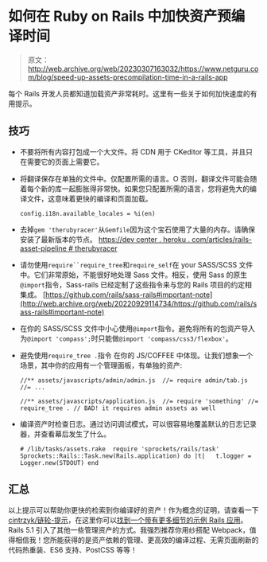 # 如何在 Ruby on Rails 中加快资产预编译时间

> 原文：<http://web.archive.org/web/20230307163032/https://www.netguru.com/blog/speed-up-assets-precompilation-time-in-a-rails-app>

 每个 Rails 开发人员都知道加载资产非常耗时。这里有一些关于如何加快速度的有用提示。

## 技巧

*   不要将所有内容打包成一个大文件。将 CDN 用于 CKeditor 等工具，并且只在需要它的页面上需要它。
*   将翻译保存在单独的文件中。仅配置所需的语言。O <g class="gr_ gr_39 gr-alert gr_gramm gr_inline_cards gr_run_anim Punctuation only-ins replaceWithoutSep" id="39" data-gr-id="39">否则，</g>翻译文件可能会随着每个新的库一起膨胀得非常快。如果您只配置所需的语言，您将避免大的编译文件，这意味着更快的编译和页面加载。

    ```
    config.i18n.available_locales = %i(en)
    ```

*   <g class="gr_ gr_47 gr-alert gr_gramm gr_inline_cards gr_run_anim Style multiReplace" id="47" data-gr-id="47">去掉</g>`gem 'therubyracer'`<g class="gr_ gr_48 gr-alert gr_gramm gr_inline_cards gr_run_anim Style multiReplace" id="48" data-gr-id="48"><g class="gr_ gr_47 gr-alert gr_gramm gr_inline_cards gr_disable_anim_appear Style multiReplace" id="47" data-gr-id="47">从</g></g>`Gemfile`<g class="gr_ gr_48 gr-alert gr_gramm gr_inline_cards gr_disable_anim_appear Style multiReplace" id="48" data-gr-id="48">因为</g>这个宝石使用了大量的内存。请确保安装了最新版本的节点。 [https://dev center . heroku . com/articles/rails-asset-pipeline # therubyracer](http://web.archive.org/web/20220929114734/https://devcenter.heroku.com/articles/rails-asset-pipeline#therubyracer)
*   请勿使用`require``require_tree`<g class="gr_ gr_51 gr-alert gr_gramm gr_inline_cards gr_run_anim Style multiReplace" id="51" data-gr-id="51"><g class="gr_ gr_50 gr-alert gr_gramm gr_inline_cards gr_run_anim Style multiReplace" id="50" data-gr-id="50">和</g></g>`require_self`<g class="gr_ gr_51 gr-alert gr_gramm gr_inline_cards gr_disable_anim_appear Style multiReplace" id="51" data-gr-id="51">在</g> your SASS/SCSS 文件中。它们非常原始，不能很好地处理 Sass 文件。相反，使用 Sass 的<g class="gr_ gr_52 gr-alert gr_gramm gr_inline_cards gr_run_anim Style multiReplace" id="52" data-gr-id="52">原生</g>`@import`<g class="gr_ gr_52 gr-alert gr_gramm gr_inline_cards gr_disable_anim_appear Style multiReplace" id="52" data-gr-id="52">指令，</g>Sass-rails 已经定制了这些指令来与您的 Rails 项目的约定相集成。 [https://github.com/rails/sass-rails#important-note](http://web.archive.org/web/20220929114734/https://github.com/rails/sass-rails#important-note) 
*   在你的 SASS/SCSS 文件<g class="gr_ gr_45 gr-alert gr_gramm gr_inline_cards gr_run_anim Style multiReplace" id="45" data-gr-id="45">中小心使用</g>`@import`<g class="gr_ gr_45 gr-alert gr_gramm gr_inline_cards gr_disable_anim_appear Style multiReplace" id="45" data-gr-id="45">指令</g>。避免将所有的包资产<g class="gr_ gr_53 gr-alert gr_gramm gr_inline_cards gr_run_anim Style multiReplace" id="53" data-gr-id="53">导入为</g>`@import 'compass';`<g class="gr_ gr_53 gr-alert gr_gramm gr_inline_cards gr_disable_anim_appear Style multiReplace" id="53" data-gr-id="53">时只能<g class="gr_ gr_54 gr-alert gr_gramm gr_inline_cards gr_run_anim Style multiReplace" id="54" data-gr-id="54">做</g></g>`@import 'compass/css3/flexbox'`<g class="gr_ gr_54 gr-alert gr_gramm gr_inline_cards gr_disable_anim_appear Style multiReplace" id="54" data-gr-id="54">。</g>
*   避免<g class="gr_ gr_35 gr-alert gr_gramm gr_inline_cards gr_run_anim Style multiReplace" id="35" data-gr-id="35">使用</g>`require_tree .`<g class="gr_ gr_35 gr-alert gr_gramm gr_inline_cards gr_disable_anim_appear Style multiReplace" id="35" data-gr-id="35"><g class="gr_ gr_34 gr-alert gr_gramm gr_inline_cards gr_run_anim Grammar only-ins doubleReplace replaceWithoutSep" id="34" data-gr-id="34">指令</g></g> 在你的 JS/COFFEE 中体现。让我们想象一个<g class="gr_ gr_36 gr-alert gr_gramm gr_inline_cards gr_run_anim Grammar only-ins doubleReplace replaceWithoutSep" id="36" data-gr-id="36">场景</g>，其中你的应用有一个管理面板，有单独的资产: 

    ```
    //** assets/javascripts/admin/admin.js  //= require admin/tab.js //= ...
    ```

    ```
    //** assets/javascripts/application.js  //= require 'something' //= require_tree . // BAD! it requires admin assets as well
    ```

*   编译资产时检查日志。通过访问调试模式，可以很容易地覆盖默认的日志记录器，并查看幕后发生了什么。

    ```
    # /lib/tasks/assets.rake  require 'sprockets/rails/task'  Sprockets::Rails::Task.new(Rails.application) do |t|   t.logger = Logger.new(STDOUT) end
    ```

## 汇总

以上提示可以帮助你更快的检索到你编译好的资产！作为概念的证明，请查看一下[<g class="gr_ gr_32 gr-alert gr_spell gr_inline_cards gr_run_anim ContextualSpelling" id="32" data-gr-id="32">cintrzyk</g>/链轮-提示](http://web.archive.org/web/20220929114734/https://github.com/cintrzyk/sprockets-tips)，在这里你可以[找到一个带有更多细节的示例 Rails 应用](/web/20220929114734/https://www.netguru.com/services/ruby-on-rails-development)。Rails 5.1 引入了其他一些管理资产的方式。我强烈推荐你<g class="gr_ gr_204 gr-alert gr_gramm gr_inline_cards gr_run_anim Grammar multiReplace" id="204" data-gr-id="204">用</g>纱搭配 Webpack，<g class="gr_ gr_205 gr-alert gr_spell gr_inline_cards gr_run_anim ContextualSpelling multiReplace" id="205" data-gr-id="205">值得</g>相信我！您所能获得的是资产依赖的管理、更高效的编译过程、无需页面刷新的代码热重装、ES6 支持、PostCSS 等等！